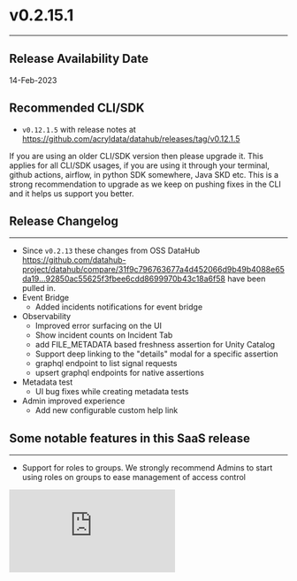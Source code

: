 # v0.2.15.1
---

Release Availability Date
---
14-Feb-2023

Recommended CLI/SDK
---
- `v0.12.1.5` with release notes at https://github.com/acryldata/datahub/releases/tag/v0.12.1.5

If you are using an older CLI/SDK version then please upgrade it. This applies for all CLI/SDK usages, if you are using it through your terminal, github actions, airflow, in python SDK somewhere, Java SKD etc. This is a strong recommendation to upgrade as we keep on pushing fixes in the CLI and it helps us support you better.

## Release Changelog
---
- Since `v0.2.13` these changes from OSS DataHub https://github.com/datahub-project/datahub/compare/31f9c796763677a4d452066d9b49b4088e65da19...92850ac55625f3fbee6cdd8699970b43c18a6f58 have been pulled in.
- Event Bridge 
    - Added incidents notifications for event bridge
- Observability
    - Improved error surfacing on the UI
    - Show incident counts on Incident Tab
    - add FILE_METADATA based freshness assertion for Unity Catalog
    - Support deep linking to the "details" modal for a specific assertion
    - graphql endpoint to list signal requests
    - upsert graphql endpoints for native assertions
- Metadata test
    - UI bug fixes while creating metadata tests
- Admin improved experience
    - Add new configurable custom help link

## Some notable features in this SaaS release
---
- Support for roles to groups. We strongly recommend Admins to start using roles on groups to ease management of access control
<div style={{ position: "relative", paddingBottom: "56.25%", height: 0 }}>
  <iframe
    src="https://www.loom.com/embed/822766b55d474951a5d0cb0eedc863cf"
    frameBorder={0}
    webkitallowfullscreen=""
    mozallowfullscreen=""
    allowFullScreen=""
    style={{
      position: "absolute",
      top: 0,
      left: 0,
      width: "100%",
      height: "100%"
    }}
  />
- Support for tag filter in policies
<div style={{ position: "relative", paddingBottom: "56.25%", height: 0 }}>
  <iframe
    src="https://www.loom.com/embed/ca76d981f4b54cb9b4adc59a6bff8841"
    frameBorder={0}
    webkitallowfullscreen=""
    mozallowfullscreen=""
    allowFullScreen=""
    style={{
      position: "absolute",
      top: 0,
      left: 0,
      width: "100%",
      height: "100%"
    }}
  />
- Improve filtering options on tokens page
- Okta connector new option `skip_users_without_a_group` to only ingest users in specific groups
- Showing parents of glossary and domains in dropdown for better context when users are making changes
- Bug fixes for user management in the UI which improve UX
- Support for editing Announcements and Links
- Support for editing secrets
- Bugfix for CSV download not working for some cases